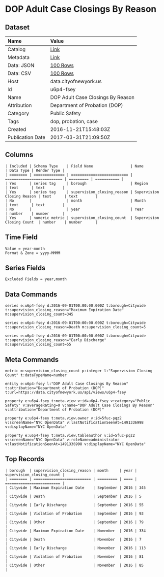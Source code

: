 # DOP Adult Case Closings By Reason

## Dataset

| Name | Value |
| :--- | :---- |
| Catalog | [Link](https://catalog.data.gov/dataset/dop-adult-case-closings-by-reason) |
| Metadata | [Link](https://data.cityofnewyork.us/api/views/u6p4-fsey) |
| Data: JSON | [100 Rows](https://data.cityofnewyork.us/api/views/u6p4-fsey/rows.json?max_rows=100) |
| Data: CSV | [100 Rows](https://data.cityofnewyork.us/api/views/u6p4-fsey/rows.csv?max_rows=100) |
| Host | data.cityofnewyork.us |
| Id | u6p4-fsey |
| Name | DOP Adult Case Closings By Reason |
| Attribution | Department of Probation (DOP) |
| Category | Public Safety |
| Tags | dop, probation, case |
| Created | 2016-11-21T15:48:03Z |
| Publication Date | 2017-03-31T21:09:50Z |

## Columns

```ls
| Included | Schema Type    | Field Name                 | Name                       | Data Type | Render Type |
| ======== | ============== | ========================== | ========================== | ========= | =========== |
| Yes      | series tag     | borough                    | Region                     | text      | text        |
| Yes      | series tag     | supervision_closing_reason | Supervision Closing Reason | text      | text        |
| No       |                | month                      | Month                      | text      | text        |
| No       |                | year                       | Year                       | number    | number      |
| Yes      | numeric metric | supervision_closing_count  | Supervision Closing Count  | number    | number      |
```

## Time Field

```ls
Value = year-month
Format & Zone = yyyy-MMMM
```

## Series Fields

```ls
Excluded Fields = year,month
```

## Data Commands

```ls
series e:u6p4-fsey d:2016-09-01T00:00:00.000Z t:borough=Citywide t:supervision_closing_reason="Maximum Expiration Date" m:supervision_closing_count=345

series e:u6p4-fsey d:2016-09-01T00:00:00.000Z t:borough=Citywide t:supervision_closing_reason=Death m:supervision_closing_count=5

series e:u6p4-fsey d:2016-09-01T00:00:00.000Z t:borough=Citywide t:supervision_closing_reason="Early Discharge" m:supervision_closing_count=55
```

## Meta Commands

```ls
metric m:supervision_closing_count p:integer l:"Supervision Closing Count" t:dataTypeName=number

entity e:u6p4-fsey l:"DOP Adult Case Closings By Reason" t:attribution="Department of Probation (DOP)" t:url=https://data.cityofnewyork.us/api/views/u6p4-fsey

property e:u6p4-fsey t:meta.view v:id=u6p4-fsey v:category="Public Safety" v:averageRating=0 v:name="DOP Adult Case Closings By Reason" v:attribution="Department of Probation (DOP)"

property e:u6p4-fsey t:meta.view.owner v:id=5fuc-pqz2 v:screenName="NYC OpenData" v:lastNotificationSeenAt=1491336998 v:displayName="NYC OpenData"

property e:u6p4-fsey t:meta.view.tableauthor v:id=5fuc-pqz2 v:screenName="NYC OpenData" v:roleName=administrator v:lastNotificationSeenAt=1491336998 v:displayName="NYC OpenData"
```

## Top Records

```ls
| borough  | supervision_closing_reason | month     | year | supervision_closing_count | 
| ======== | ========================== | ========= | ==== | ========================= | 
| Citywide | Maximum Expiration Date    | September | 2016 | 345                       | 
| Citywide | Death                      | September | 2016 | 5                         | 
| Citywide | Early Discharge            | September | 2016 | 55                        | 
| Citywide | Violation of Probation     | September | 2016 | 93                        | 
| Citywide | Other                      | September | 2016 | 79                        | 
| Citywide | Maximum Expiration Date    | November  | 2016 | 334                       | 
| Citywide | Death                      | November  | 2016 | 7                         | 
| Citywide | Early Discharge            | November  | 2016 | 113                       | 
| Citywide | Violation of Probation     | November  | 2016 | 81                        | 
| Citywide | Other                      | November  | 2016 | 85                        | 
```